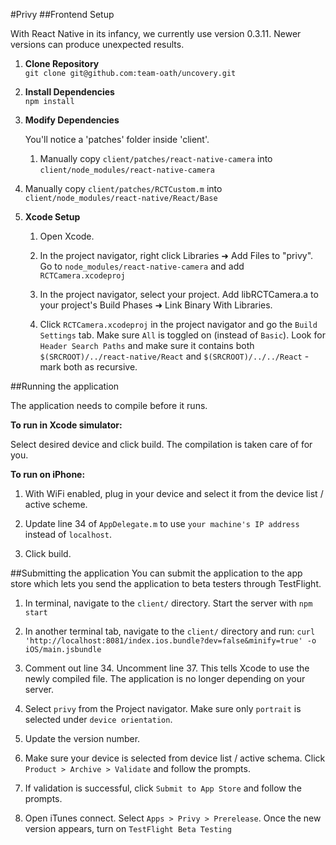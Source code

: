 #Privy
##Frontend Setup

With React Native in its infancy, we currently use version 0.3.11. Newer versions can produce unexpected results.

1. **Clone Repository**  
    `git clone git@github.com:team-oath/uncovery.git`  

2. **Install Dependencies**  
    `npm install`  

3. **Modify Dependencies**  

    You'll notice a 'patches' folder inside 'client'.
        
   1. Manually copy `client/patches/react-native-camera` into `client/node_modules/react-native-camera`
  2. Manually copy `client/patches/RCTCustom.m` into `client/node_modules/react-native/React/Base`  

3. **Xcode Setup**
    1. Open Xcode.  

    2. In the project navigator, right click Libraries ➜ Add Files to "privy". Go to `node_modules/react-native-camera` and add `RCTCamera.xcodeproj`  

    3. In the project navigator, select your project. Add libRCTCamera.a to your project's Build Phases ➜ Link Binary With Libraries.  

    4. Click `RCTCamera.xcodeproj` in the project navigator and go the `Build Settings` tab. Make sure `All` is toggled on (instead of `Basic`). Look for `Header Search Paths` and make sure it contains both `$(SRCROOT)/../react-native/React` and `$(SRCROOT)/../../React` - mark both as recursive.

##Running the application

The application needs to compile before it runs.

**To run in Xcode simulator:**  

Select desired device and click build. The compilation is taken care of for you.
  
**To run on iPhone:**  

1. With WiFi enabled, plug in your device and select it from the device list / active scheme.  

2. Update line 34 of `AppDelegate.m` to use `your machine's IP address` instead of `localhost`.  

3. Click build.

##Submitting the application
You can submit the application to the app store which lets you send the application to beta testers through TestFlight.

1. In terminal, navigate to the `client/` directory. Start the server with `npm start`  

2. In another terminal tab, navigate to the `client/` directory and run: `curl 'http://localhost:8081/index.ios.bundle?dev=false&minify=true' -o iOS/main.jsbundle`

3. Comment out line 34. Uncomment line 37. This tells Xcode to use the newly compiled file. The application is no longer depending on your server.

4. Select `privy` from the Project navigator. Make sure only `portrait` is selected under `device orientation`.

5. Update the version number.

6. Make sure your device is selected from device list / active schema. Click `Product > Archive > Validate` and follow the prompts.

7. If validation is successful, click `Submit to App Store` and follow the prompts.

8. Open iTunes connect. Select `Apps > Privy > Prerelease`. Once the new version appears, turn on `TestFlight Beta Testing`
